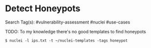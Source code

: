 # Detect Honeypots

Search Tag(s): #vulnerability-assessment #nuclei #use-cases

TODO: To my knowledge there's no good templates to find honeypots

`$ nuclei -l ips.txt -t ~/nuclei-templates -tags honeypot`
